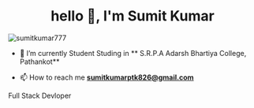 <h1 align="center">hello 👋, I'm Sumit Kumar</h1>

<p align="left"> <img src="https://komarev.com/ghpvc/?username=sumitkumar777&label=Profile%20views&color=0e75b6&style=flat" alt="sumitkumar777" /> </p>

- 🌱 I’m currently Student Studing in ** S.R.P.A Adarsh Bhartiya College, Pathankot**

- 📫 How to reach me **sumitkumarptk826@gmail.com**


<p align="left">
</p>

<p>Full Stack Devloper</p>




